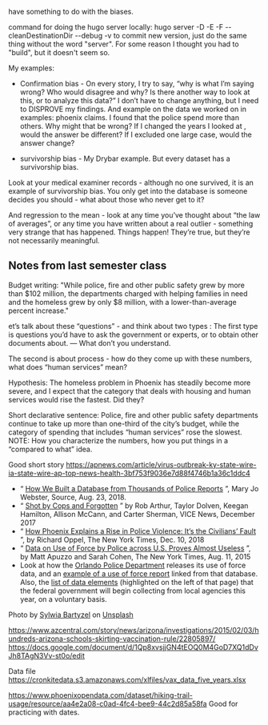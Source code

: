 have something to do with the biases. 

command for doing the hugo server locally: hugo server -D -E -F --cleanDestinationDir --debug -v
to commit new version, just do the same thing without the word "server". For some reason I thought you had to "build", but it doesn't seem so. 

My examples: 

* Confirmation bias - On every story, I try to say, “why is what I’m saying wrong? Who would disagree and why? Is there another way to look at this, or to analyze this data?”  I don’t have to change anything, but I need to DISPROVE my findings. And example on the data we worked on in examples: phoenix claims. I found that the police spend more than others. Why might that be wrong? If I changed the years I looked at , would the answer be different? If I excluded one large case, would the answer change? 

* survivorship bias - My Drybar example. But every dataset has a survivorship bias. 

Look at your medical examiner records - although no one survived, it is an example of survivorship bias. You only get into the database is someone decides you should - what about those who never get to it? 

And regression to the mean - look at any time you’ve thought about “the law of averages”, or any time you have written about a real outlier - something very strange that has happened. Things happen! They’re true, but they’re not necessarily meaningful. 

## Notes from last semester class

Budget writing: 
"While police, fire and other public safety grew by more than $102 million, the departments charged with helping families in need and the homeless grew by only $8 million, with a lower-than-average percent increase." 

et’s talk about these “questions” - and think about two types : The first type is questions you’d have to ask the government or experts, or to obtain other documents about. — What don’t you understand. 

The second is about process - how do they come up with these numbers, what does “human services” mean? 

Hypothesis: The homeless problem in Phoenix has steadily become more severe, and I expect that the category that deals with housing and human services would rise the fastest. Did they? 

 Short declarative sentence: Police, fire and other public safety departments continue to take up more than one-third of the city’s budget, while the category of spending that includes “human services” rose the slowest. 
NOTE: How you characterize the numbers, how you put things in a “compared to what” idea. 

Good short story
https://apnews.com/article/virus-outbreak-ky-state-wire-ia-state-wire-ap-top-news-health-3bf753f9036e7d88f4746b1a36c1ddc4


* “ [How We Built a Database from Thousands of Police Reports](https://source.opennews.org/articles/how-we-built-database-thousands-police-reports/) ”, Mary Jo Webster, Source, Aug. 23, 2018.
* “ [Shot by Cops and Forgotten](https://news.vice.com/en_us/article/xwvv3a/shot-by-cops) ” by Rob Arthur, Taylor Dolven, Keegan Hamilton, Allison McCann, and Carter Sherman, VICE News, December 2017
* “ [How Phoenix Explains a Rise in Police Violence: It’s the Civilians’ Fault](https://www.nytimes.com/2018/12/10/us/phoenix-police-shootings.html) ”, by Richard Oppel, The New York Times, Dec. 10, 2018
* “ [Data on Use of Force by Police across U.S. Proves Almost Useless](https://www.nytimes.com/2015/08/12/us/data-on-use-of-force-by-police-across-us-proves-almost-useless.html) ”, by Matt Apuzzo and Sarah Cohen, The New York Times, Aug. 11, 2015
* Look at how the [Orlando Police Department](https://data.cityoforlando.net/Orlando-Police/OPD-Officer-Involved-Shootings/6kz6-6c7n/data) releases its use of force data, and an [example of a use of force report](https://www1.cityoforlando.net/opendatadocs/saoletters/17-075014.pdf) linked from that database. Also, the [list of data elements](https://www.fbi.gov/services/cjis/ucr/use-of-force) (highlighted on the left of that page) that the federal government will begin collecting from local agencies this year, on a voluntary basis.


Photo by <a href="https://unsplash.com/@sylwiabartyzel?utm_source=unsplash&utm_medium=referral&utm_content=creditCopyText">Sylwia Bartyzel</a> on <a href="https://unsplash.com/s/photos/relax?utm_source=unsplash&utm_medium=referral&utm_content=creditCopyText">Unsplash</a>
  


  https://www.azcentral.com/story/news/arizona/investigations/2015/02/03/hundreds-arizona-schools-skirting-vaccination-rule/22805897/
  https://docs.google.com/document/d/1Qp8xvsjjGN4tEOQ0M4GoD7XQ1dDvJh8TAgN3Vv-st0o/edit

  Data file https://cronkitedata.s3.amazonaws.com/xlfiles/vax_data_five_years.xlsx

  https://www.phoenixopendata.com/dataset/hiking-trail-usage/resource/aa4e2a08-c0ad-4fc4-bee9-44c2d85a58fa
  Good for practicing with dates. 

  